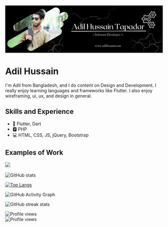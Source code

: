 ![Software Developer](https://github.com/itssadil/itssadil/blob/main/Adil%20Hussain%20Tapadar.png)

# Adil Hussain
I'm Adil from Bangladesh, and I do content on Design and Development. I really enjoy learning languages and frameworks like Flutter. I also enjoy wireframing, ui, ux, and design in general. 

## Skills and Experience
* 📱 Flutter, Dart
* 🅿 PHP
* 💻 HTML, CSS, JS, jQuery, Bootstrap

## Examples of Work
<img src="https://github.com/adriantwarog/adriantwarog/blob/master/covid19.gif" width="512" >




![GitHub stats](https://github-readme-stats.vercel.app/api?username=itssadil&show_icons=true)

[![Top Langs](https://github-readme-stats.vercel.app/api/top-langs/?username=itssadil)](https://github.com/anuraghazra/github-readme-stats)

![GitHub Activity Graph](https://activity-graph.herokuapp.com/graph?username=itssadil)  

![GitHub streak stats](https://github-readme-streak-stats.herokuapp.com/?user=itssadil)  

![Profile views](https://gpvc.arturio.dev/itssadil)  
![Profile views](https://facebook.com/itss.adil)  
